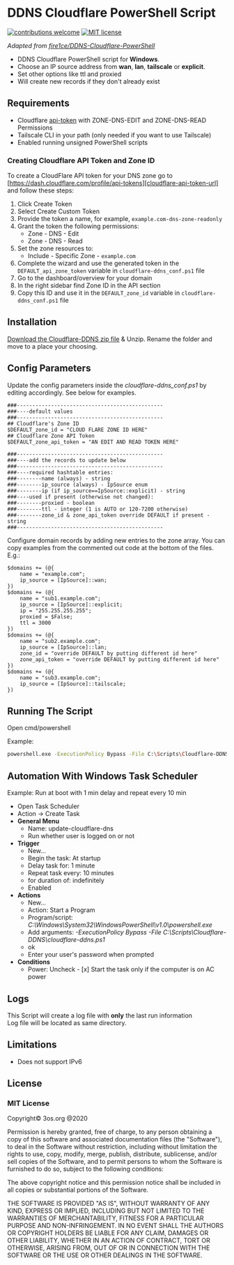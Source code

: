 # DDNS Cloudflare PowerShell Script

[![contributions welcome](https://img.shields.io/badge/contributions-welcome-brightgreen.svg?style=flat)](https://github.com/AloofSage/Cloudflare-DDNS)
[![MIT license](https://img.shields.io/badge/License-MIT-blue.svg)](https://mit-license.org/)

_Adapted from [fire1ce/DDNS-Cloudflare-PowerShell](https://github.com/fire1ce/DDNS-Cloudflare-PowerShell)_

- DDNS Cloudflare PowerShell script for **Windows**.
- Choose an IP source address from **wan**, **lan**, **tailscale** or **explicit**.
- Set other options like ttl and proxied
- Will create new records if they don't already exist

## Requirements

- Cloudflare [api-token](https://dash.cloudflare.com/profile/api-tokens) with ZONE-DNS-EDIT and ZONE-DNS-READ Permissions
- Tailscale CLI in your path (only needed if you want to use Tailscale)
- Enabled running unsigned PowerShell scripts

### Creating Cloudflare API Token and Zone ID

To create a CloudFlare API token for your DNS zone go to [https://dash.cloudflare.com/profile/api-tokens][cloudflare-api-token-url] and follow these steps:

1. Click Create Token
2. Select Create Custom Token
3. Provide the token a name, for example, `example.com-dns-zone-readonly`
4. Grant the token the following permissions:
   - Zone - DNS - Edit
   - Zone - DNS - Read
5. Set the zone resources to:
   - Include - Specific Zone - `example.com`
6. Complete the wizard and use the generated token in the `DEFAULT_api_zone_token` variable in `cloudflare-ddns_conf.ps1` file
7. Go to the dashboard/overview for your domain
8. In the right sidebar find Zone ID in the API section
9. Copy this ID and use it in the `DEFAULT_zone_id` variable in `cloudflare-ddns_conf.ps1` file

## Installation

[Download the Cloudflare-DDNS zip file](https://github.com/AloofSage/Cloudflare-DDNS/archive/refs/heads/master.zip) & Unzip.
Rename the folder and move to a place your choosing.

## Config Parameters

Update the config parameters inside the *cloudflare-ddns_conf.ps1* by editing accordingly. See below for examples.

    ###-----------------------------------------------
    ###----default values
    ###-----------------------------------------------
    ## Cloudflare's Zone ID
    $DEFAULT_zone_id = "CLOUD FLARE ZONE ID HERE"
    ## Cloudflare Zone API Token
    $DEFAULT_zone_api_token = "AN EDIT AND READ TOKEN HERE"

    ###-----------------------------------------------
    ###----add the records to update below
    ###-----------------------------------------------
    ###----required hashtable entries:
    ###--------name (always) - string
    ###--------ip_source (always) - IpSource enum
    ###--------ip (if ip_source==IpSource::explicit) - string
    ###----used if present (otherwise not changed):
    ###--------proxied - boolean
    ###--------ttl - integer (1 is AUTO or 120-7200 otherwise)
    ###--------zone_id & zone_api_token override DEFAULT if present - string 
    ###-----------------------------------------------

Configure domain records by adding new entries to the zone array.
You can copy examples from the commented out code at the bottom of the files.
E.g.:

    $domains += (@{
        name = "example.com";
        ip_source = [IpSource]::wan;
    })
    $domains += (@{
        name = "sub1.example.com";
        ip_source = [IpSource]::explicit;
        ip = "255.255.255.255";
        proxied = $False;
        ttl = 3000
    })
    $domains += (@{
        name = "sub2.example.com";
        ip_source = [IpSource]::lan;
        zone_id = "override DEFAULT by putting different id here"
        zone_api_token = "override DEFAULT by putting different id here"
    })
    $domains += (@{
        name = "sub3.example.com";
        ip_source = [IpSource]::tailscale;
    })


## Running The Script

Open cmd/powershell

Example:

```bash
powershell.exe -ExecutionPolicy Bypass -File C:\Scripts\Cloudflare-DDNS\cloudflare-ddns.ps1
```

## Automation With Windows Task Scheduler

Example:
Run at boot with 1 min delay and repeat every 10 min

- Open Task Scheduler
- Action -> Create Task
- **General Menu**
  - Name: update-cloudflare-dns
  - Run whether user is logged on or not
- **Trigger**
  - New...
  - Begin the task: At startup
  - Delay task for: 1 minute
  - Repeat task every: 10 minutes
  - for duration of: indefinitely
  - Enabled
- **Actions**
  - New...
  - Action: Start a Program
  - Program/script: _C:\Windows\System32\WindowsPowerShell\v1.0\powershell.exe_
  - Add arguments: _-ExecutionPolicy Bypass -File C:\Scripts\Cloudflare-DDNS\cloudflare-ddns.ps1_
  - ok
  - Enter your user's password when prompted
- **Conditions**
  - Power: Uncheck - [x] Start the task only if the computer is on AC power

## Logs

This Script will create a log file with **only** the last run information  
Log file will be located as same directory.

## Limitations

- Does not support IPv6

## License

### MIT License

Copyright© 3os.org @2020

Permission is hereby granted, free of charge, to any person obtaining a copy
of this software and associated documentation files (the "Software"), to
deal in the Software without restriction, including without limitation the
rights to use, copy, modify, merge, publish, distribute, sublicense, and/or
sell copies of the Software, and to permit persons to whom the Software is
furnished to do so, subject to the following conditions:

The above copyright notice and this permission notice shall be included in
all copies or substantial portions of the Software.

THE SOFTWARE IS PROVIDED "AS IS", WITHOUT WARRANTY OF ANY KIND, EXPRESS OR
IMPLIED, INCLUDING BUT NOT LIMITED TO THE WARRANTIES OF MERCHANTABILITY,
FITNESS FOR A PARTICULAR PURPOSE AND NON-INFRINGEMENT. IN NO EVENT SHALL THE
AUTHORS OR COPYRIGHT HOLDERS BE LIABLE FOR ANY CLAIM, DAMAGES OR OTHER
LIABILITY, WHETHER IN AN ACTION OF CONTRACT, TORT OR OTHERWISE, ARISING
FROM, OUT OF OR IN CONNECTION WITH THE SOFTWARE OR THE USE OR OTHER DEALINGS
IN THE SOFTWARE.

<!-- urls -->
<!-- appendices -->

[cloudflare-api-token-url]: https://dash.cloudflare.com/profile/api-tokens 'Cloudflare API Token'

<!-- end appendices -->